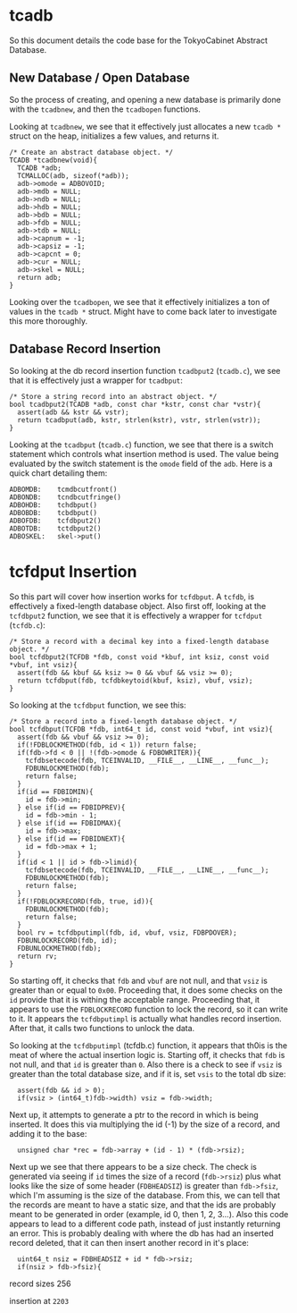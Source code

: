 # tcadb

So this document details the code base for the TokyoCabinet Abstract Database.

## New Database / Open Database

So the process of creating, and opening a new database is primarily done with the `tcadbnew`, and then the `tcadbopen` functions.

Looking at `tcadbnew`, we see that it effectively just allocates a new `tcadb *` struct on the heap, initializes a few values, and returns it.

```
/* Create an abstract database object. */
TCADB *tcadbnew(void){
  TCADB *adb;
  TCMALLOC(adb, sizeof(*adb));
  adb->omode = ADBOVOID;
  adb->mdb = NULL;
  adb->ndb = NULL;
  adb->hdb = NULL;
  adb->bdb = NULL;
  adb->fdb = NULL;
  adb->tdb = NULL;
  adb->capnum = -1;
  adb->capsiz = -1;
  adb->capcnt = 0;
  adb->cur = NULL;
  adb->skel = NULL;
  return adb;
}
```

Looking over the `tcadbopen`, we see that it effectively initializes a ton of values in the `tcadb *` struct. Might have to come back later to investigate this more thoroughly.

## Database Record Insertion

So looking at the db record insertion function `tcadbput2` (`tcadb.c`), we see that it is effectively just a wrapper for `tcadbput`:

```
/* Store a string record into an abstract object. */
bool tcadbput2(TCADB *adb, const char *kstr, const char *vstr){
  assert(adb && kstr && vstr);
  return tcadbput(adb, kstr, strlen(kstr), vstr, strlen(vstr));
}
```

Looking at the `tcadbput` (`tcadb.c`) function, we see that there is a switch statement which controls what insertion method is used. The value being evaluated by the switch statement is the `omode` field of the `adb`. Here is a quick chart detailing them:

```
ADBOMDB:	tcmdbcutfront()
ADBONDB:	tcndbcutfringe()
ADBOHDB:	tchdbput()
ADBOBDB:	tcbdbput()
ADBOFDB:	tcfdbput2()
ADBOTDB:	tctdbput2()
ADBOSKEL:	skel->put()
```

# tcfdput Insertion

So this part will cover how insertion works for `tcfdbput`. A `tcfdb`, is effectively a fixed-length database object. Also first off, looking at the `tcfdbput2` function, we see that it is effectively a wrapper for `tcfdput` (`tcfdb.c`):


```
/* Store a record with a decimal key into a fixed-length database object. */
bool tcfdbput2(TCFDB *fdb, const void *kbuf, int ksiz, const void *vbuf, int vsiz){
  assert(fdb && kbuf && ksiz >= 0 && vbuf && vsiz >= 0);
  return tcfdbput(fdb, tcfdbkeytoid(kbuf, ksiz), vbuf, vsiz);
}
```

So looking at the `tcfdbput` function, we see this:


```
/* Store a record into a fixed-length database object. */
bool tcfdbput(TCFDB *fdb, int64_t id, const void *vbuf, int vsiz){
  assert(fdb && vbuf && vsiz >= 0);
  if(!FDBLOCKMETHOD(fdb, id < 1)) return false;
  if(fdb->fd < 0 || !(fdb->omode & FDBOWRITER)){
    tcfdbsetecode(fdb, TCEINVALID, __FILE__, __LINE__, __func__);
    FDBUNLOCKMETHOD(fdb);
    return false;
  }
  if(id == FDBIDMIN){
    id = fdb->min;
  } else if(id == FDBIDPREV){
    id = fdb->min - 1;
  } else if(id == FDBIDMAX){
    id = fdb->max;
  } else if(id == FDBIDNEXT){
    id = fdb->max + 1;
  }
  if(id < 1 || id > fdb->limid){
    tcfdbsetecode(fdb, TCEINVALID, __FILE__, __LINE__, __func__);
    FDBUNLOCKMETHOD(fdb);
    return false;
  }
  if(!FDBLOCKRECORD(fdb, true, id)){
    FDBUNLOCKMETHOD(fdb);
    return false;
  }
  bool rv = tcfdbputimpl(fdb, id, vbuf, vsiz, FDBPDOVER);
  FDBUNLOCKRECORD(fdb, id);
  FDBUNLOCKMETHOD(fdb);
  return rv;
}
```

So starting off, it checks that `fdb` and `vbuf` are not null, and that `vsiz` is greater than or equal to `0x00`. Proceeding that, it does some checks on the `id` provide that it is withing the acceptable range. Proceeding that, it appears to use the `FDBLOCKRECORD` function to lock the record, so it can write to it. It appears the `tcfdbputimpl` is actually what handles record insertion. After that, it calls two functions to unlock the data.

So looking at the `tcfdbputimpl` (tcfdb.c) function, it appears that th0is is the meat of where the actual insertion logic is. Starting off, it checks that `fdb` is not null, and that `id` is greater than `0`. Also there is a check to see if `vsiz` is greater than the total database size, and if it is, set `vsis` to the total db size:

```
  assert(fdb && id > 0);
  if(vsiz > (int64_t)fdb->width) vsiz = fdb->width;
```

Next up, it attempts to generate a ptr to the record in which is being inserted. It does this via multiplying the id (-1) by the size of a record, and adding it to the base:

```
  unsigned char *rec = fdb->array + (id - 1) * (fdb->rsiz);
```

Next up we see that there appears to be a size check. The check is generated via seeing if `id` times the size of a record (`fdb->rsiz`) plus what looks like the size of some header (`FDBHEADSIZ`) is greater than `fdb->fsiz`, which I'm assuming is the size of the database. From this, we can tell that the records are meant to have a static size, and that the ids are probably meant to be generated in order (example, id 0, then 1, 2, 3...). Also this code appears to lead to a different code path, instead of just instantly returning an error. This is probably dealing with where the db has had an inserted record deleted, that it can then insert another record in it's place:

```
  uint64_t nsiz = FDBHEADSIZ + id * fdb->rsiz;
  if(nsiz > fdb->fsiz){
```


record sizes 256

insertion at `2203`




